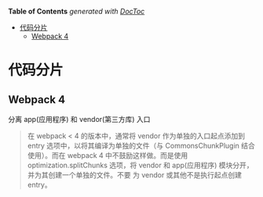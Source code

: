 <!-- START doctoc generated TOC please keep comment here to allow auto update -->
<!-- DON'T EDIT THIS SECTION, INSTEAD RE-RUN doctoc TO UPDATE -->
**Table of Contents**  *generated with [DocToc](https://github.com/thlorenz/doctoc)*

- [代码分片](#%E4%BB%A3%E7%A0%81%E5%88%86%E7%89%87)
  - [Webpack 4](#webpack-4)

<!-- END doctoc generated TOC please keep comment here to allow auto update -->

# 代码分片

## Webpack 4

分离 app(应用程序) 和 vendor(第三方库) 入口

> 在 webpack < 4 的版本中，通常将 vendor 作为单独的入口起点添加到 entry 选项中，以将其编译为单独的文件（与 CommonsChunkPlugin 结合使用）。而在 webpack 4 中不鼓励这样做。而是使用 optimization.splitChunks 选项，将 vendor 和 app(应用程序) 模块分开，并为其创建一个单独的文件。不要 为 vendor 或其他不是执行起点创建 entry。

